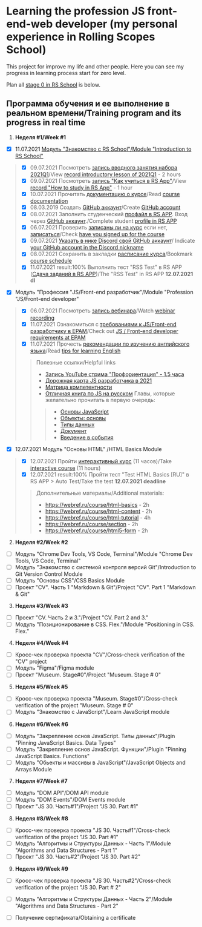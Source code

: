 # Learning the profession JS front-end-web developer (my personal experience in Rolling Scopes School)

This project for improve my life and other people. Here you can see my progress in learning process start for zero level.

Plan all [stage 0 in RS School](https://github.com/rolling-scopes-school/tasks/blob/master/stage0/README.md) is below.

## Программа обучения и ее выполнение в реальном времени/Training program and its progress in real time
1. **Неделя #1/Week #1**
- [X] 11.07.2021 [Модуль "Знакомство с RS School"/Module "Introduction to RS School"](https://github.com/rolling-scopes-school/tasks/tree/master/stage0/modules/rs-school-intro)
> - [X] 09.07.2021 Посмотреть [запись вводного занятия набора 2021Q1](https://www.youtube.com/watch?v=D9Q1eSzmARw)/View [record introductory lesson of 2021Q1](https://www.youtube.com/watch?v=D9Q1eSzmARw) - 2 hours
> - [X] 09.07.2021 Посмотреть [запись "Как учиться в RS App"](https://www.youtube.com/watch?v=v_69DaeZ7dM)/View [record "How to study in RS App"](https://www.youtube.com/watch?v=v_69DaeZ7dM) - 1 hour
> - [X] 10.07.2021 Прочитать [документацию о курсе](https://docs.rs.school/)/Read [course documentation](https://docs.rs.school/)
> - [X] 08.03.2019 Cоздать [GitHub аккаунт](https://github.com/Lisouskij/)/Create [GitHub account](https://github.com/Lisouskij/)
> - [X] 08.07.2021 Заполнить студенческий [профайл в RS APP](https://app.rs.school/). Вход через [GitHub аккаунт](https://github.com/Lisouskij/)./Complete student [profile in RS APP](https://app.rs.school/)
> - [X] 06.07.2021 Проверить [записаны ли на курс](https://app.rs.school/course/score?course=js-fe-preschool) если нет, [записаться](https://app.rs.school/registry/student?course=js-fe-preschool)/Check [have you signed up for the course](https://app.rs.school/course/score?course=js-fe-preschool)
> - [X] 09.07.2021 [Указать в нике Discord свой GitHub аккаунт](https://docs.rs.school/#/rs-school-chats)/ Indicate [your GitHub account in the Discord nickname](https://docs.rs.school/#/rs-school-chats)
> - [X] 08.07.2021 Сохранить в закладки [расписание курса](https://app.rs.school/course/schedule?course=js-fe-preschool)/Bookmark [course schedule](https://app.rs.school/course/schedule?course=js-fe-preschool)
> - [X] 11.07.2021 result:100% Выполнить тест "RSS Test" в RS APP ([Сдача заданий в RS APP](https://docs.rs.school/#/rs-app-tasks?id=%d0%a2%d0%b5%d1%81%d1%82%d1%8b))/The "RSS Test" in RS APP  **12.07.2021 dl**
- [X] Модуль "Профессия "JS/Front-end разработчик"/Module "Profession "JS/Front-end developer"
> - [X] 06.07.2021 Посмотреть [запись вебинара](https://www.youtube.com/watch?v=5g1U06QjWZk)/Watch [webinar recording](https://www.youtube.com/watch?v=5g1U06QjWZk)
> - [X] 11.07.2021 Ознакомиться с [требованиями к JS/Front-end разработчику в EPAM](https://github.com/rolling-scopes-school/tasks/blob/master/stage0/modules/js-fe-developer/js-l1-position-requirements.md)/Check out [JS / Front-end developer requirements at EPAM](https://github.com/rolling-scopes-school/tasks/blob/master/stage0/modules/js-fe-developer/js-l1-position-requirements.md)
> - [X] 11.07.2021 Прочесть [рекомендации по изучению английского языка](https://github.com/rolling-scopes-school/tasks/blob/master/tasks/materials/english.md)/Read [tips for learning English](https://github.com/rolling-scopes-school/tasks/blob/master/tasks/materials/english.md)
>> Полезные ссылки/Helpful links
>> -  [Запись YouTube стрима "Профориентация" - 1.5 часа](https://www.youtube.com/watch?v=pQ0hr5U8RL0)
>> -  [Дорожная карта JS разработчика в 2021](https://github.com/kamranahmedse/developer-roadmap)
>> -  [Матрица компетентности](https://docs.google.com/spreadsheets/d/e/2PACX-1vRwSn4qxbYHSdQ428OkpArZc4Q22D8dmbzDcRXt-UzkZ1sZfGLoQmm1w-N0Rx_voKLx4i7R_k7cnQgV/pubhtml#)
>> -  [Отличная книга по JS на русском](https://learn.javascript.ru/) Главы, которые желательно прочитать в первую очередь:
>>> - [Основы JavaScript](https://learn.javascript.ru/first-steps)
>>> - [Объекты: основы](https://learn.javascript.ru/object-basics)
>>> - [Типы данных](https://learn.javascript.ru/data-types)
>>> - [Документ](https://learn.javascript.ru/document)
>>> - [Введение в события](https://learn.javascript.ru/events)
- [X] 12.07.2021 Модуль "Основы HTML" /HTML Basics Module
> - [X] 12.07.2021 Пройти [интерактивный курс](https://ru.code-basics.com/languages/html) (11 часов)/Take [interactive course](https://ru.code-basics.com/languages/html) (11 hours)
> - [X] 12.07.2021 result:100% Пройти тест "Test HTML Basics [RU]" в RS APP > Auto Test/Take the test **12.07.2021 deadline**
>> Дополнительные материалы/Additional materials:
>> - https://webref.ru/course/html-basics - 2h
>> - https://webref.ru/course/html-content - 2h
>> - https://webref.ru/course/html-tutorial - 4h
>> - https://webref.ru/course/section - 2h
>> - https://webref.ru/course/html5-form - 2h
2. **Неделя #2/Week #2**
- [ ] Модуль "Chrome Dev Tools, VS Code, Terminal"/Module "Chrome Dev Tools, VS Code, Terminal"
- [ ] Модуль "Знакомство с системой контроля версий Git"/Introduction to Git Version Control Module
- [ ] Модуль "Основы CSS"/CSS Basics Module
- [ ] Проект "CV". Часть 1 "Markdown & Git"/Project "CV". Part 1 "Markdown & Git"
3. **Неделя #3/Week #3**
- [ ] Проект "CV. Часть 2 и 3."/Project "CV. Part 2 and 3."
- [ ] Модуль "Позиционирование в CSS. Flex."/Module "Positioning in CSS. Flex."
4. **Неделя #4/Week #4**
- [ ] Кросс-чек проверка проекта "CV"/Cross-check verification of the "CV" project
- [ ] Модуль "Figma"/Figma module
- [ ] Проект "Museum. Stage#0"/Project "Museum. Stage # 0"
5. **Неделя #5/Week #5**
- [ ] Кросс-чек проверка проекта "Museum. Stage#0"/Cross-check verification of the project "Museum. Stage # 0"
- [ ] Модуль "Знакомство с JavaScript"/Learn JavaScript module
6. **Неделя #6/Week #6**
- [ ] Модуль "Закрепление основ JavaScript. Типы данных"/Plugin "Pinning JavaScript Basics. Data Types"
- [ ] Модуль "Закрепление основ JavaScript. Функции"/Plugin "Pinning JavaScript Basics. Functions"
- [ ] Модуль "Обьекты и массивы в JavaScript"/JavaScript Objects and Arrays Module
7. **Неделя #7/Week #7**
- [ ] Модуль "DOM API"/DOM API module
- [ ] Модуль "DOM Events"/DOM Events module
- [ ] Проект "JS 30. Часть#1"/Project "JS 30. Part #1"
8. **Неделя #8/Week #8**
- [ ] Кросс-чек проверка проекта "JS 30. Часть#1"/Cross-check verification of the project "JS 30. Part #1"
- [ ] Модуль "Алгоритмы и Структуры Данных - Часть 1"/Module "Algorithms and Data Structures - Part 1"
- [ ] Проект "JS 30. Часть#2"/Project "JS 30. Part #2"
9. **Неделя #9/Week #9**
- [ ] Кросс-чек проверка проекта "JS 30. Часть#2"/Cross-check verification of the project "JS 30. Part # 2"
- [ ] Модуль "Алгоритмы и Структуры Данных - Часть 2"/Module "Algorithms and Data Structures - Part 2"
- [ ] Получение сертификата/Obtaining a certificate

